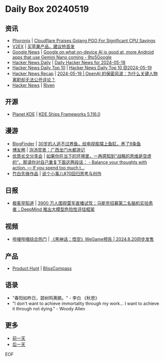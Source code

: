 # Daily Box 20240519

## 资讯
- [Phoronix](https://www.phoronix.com/) | [Cloudflare Praises Golang PGO For Significant CPU Savings](https://www.phoronix.com/news/Cloudflare-Golang-PGO)
- [V2EX](https://www.v2ex.com/) | [买苹果产品，建议抢首发](https://www.v2ex.com/t/1042069)
- [Google News](https://news.google.com/topics/CAAqJggKIiBDQkFTRWdvSUwyMHZNRGRqTVhZU0FtVnVHZ0pWVXlnQVAB) | [Google on what on-device AI is good at, more Android apps that use Gemini Nano coming - 9to5Google](https://news.google.com/rss/articles/CBMiN2h0dHBzOi8vOXRvNWdvb2dsZS5jb20vMjAyNC8wNS8xOS9hbmRyb2lkLW9uLWRldmljZS1haS_SAQA?oc=5)
- [Hacker News Daily](https://www.daemonology.net/hn-daily/) | [Daily Hacker News for 2024-05-18](https://www.daemonology.net/hn-daily/2024-05-18.html)
- [Hacker News Daily Top 10](https://github.com/headllines/hackernews-daily) | [Hacker News Daily Top 10 @2024-05-19](https://github.com/headllines/hackernews-daily/issues/1409)
- [Hacker News Recap](https://www.xiaoyuzhoufm.com/podcast/6456fdfc0a8e51c73e68d0cd) | [2024-05-19 | OpenAI 的保密风波：为什么关键人物离职却无法公开评论？](https://www.xiaoyuzhoufm.com/episode/66494ded82b428eafd817333)
- [Hacker News](https://news.ycombinator.com/front) | [Riven](https://news.ycombinator.com/item?id=40404054)

## 开源
- [Planet KDE](https://planet.kde.org/) | [KDE Ships Frameworks 5.116.0](https://kde.org/announcements/frameworks/5/5.116.0/?utm_source=atom_feed)

## 漫游
- [BlogFinder](https://bf.zzxworld.com/) | [30岁的人逃不过养鱼，给电视柜摆上鱼缸，养了9条鱼](http://guojincheng.top/?p=3757&utm_source=blogfinder)
- [博友圈](https://www.boyouquan.com/home) | [泡汤赏景：广西龙门水都游记](https://www.boyouquan.com/go?from=feed&link=https%3A%2F%2Fbluehe.cn%2Farchives%2Flongmen-shuidu)
- [优质长文分享会](https://m.okjike.com/topics/56d2fabe7cb3331100467e2b) | [如果你在当下的环境里，一再感知到“战略的思维是空虚的”，那请你对自己重复下面这两段话： - Balance your thoughts with action. — If you spend too much t...](https://m.okjike.com/originalPosts/664a01dd928d2cdfd5f4d696)
- [竹白先锋作品](https://www.zhubai.wiki/) | [说个小事儿#70回归思考与创作](https://open.zhubai.wiki/a/l/t/z/pl/zhjnfh/2403892835901612032)

## 日报
- [极客早知道](https://www.geekpark.net/column/74) | [3900 万人围观雷军直播试驾；马斯克招募第二名脑机实验患者；DeepMind 推出大模型危险性评估框架](https://www.geekpark.net/news/335240)

## 视频
- [哔哩哔哩综合热门](https://www.bilibili.com/v/popular/all/) | [《黑神话：悟空》WeGame预告 | 2024.8.20同步发售](https://b23.tv/BV1wz421e7wS)

## 产品
- [Product Hunt](https://www.producthunt.com) | [BlissCompass](https://www.producthunt.com/posts/blisscompass)

## 语录
- "春阳如昨日，碧树鸣黄鹂。" - 李白 《秋思》
- "I don't want to achieve immortality through my work... I want to achieve it through not dying." - Woody Allen

## 更多
- [前一天](daily-box-20240518.md)
- [后一天](daily-box-20240520.md)

EOF